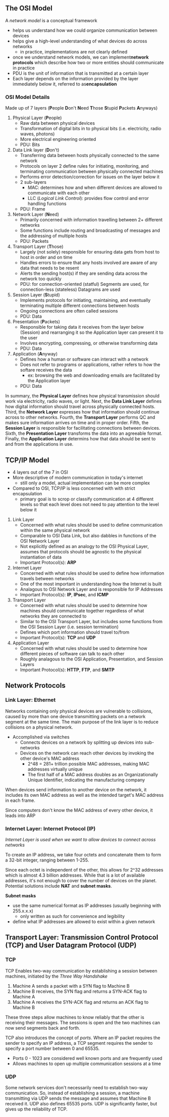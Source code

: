 ## The OSI Model

A _network model_ is a conceptual framework

- helps us understand how we could organize communication between devices
- helps give a high-level understanding of what devices do across networks
  - in practice, implementations are not clearly defined
- once we understand network models, we can implement**network protocols** which describe how two or more entities should communicate in practice
- PDU is the unit of information that is transmitted at a certain layer
- Each layer depends on the information provided by the layer immediately below it, referred to as**encapsulation**

### OSI Model Details

Made up of 7 layers (**P**eople **D**on't **N**eed **T**hose **S**tupid **P**ackets **A**nyways)

1. Physical Layer (**P**eople)
   - Raw data between physical devices
   - Transformation of digital bits in to physical bits (i.e. electricity, radio waves, photons)
   - More electrical engineering oriented
   - PDU: Bits
2. Data Link layer (**D**on't)
   - Transferring data between hosts physically connected to the same network
   - Protocols on layer 2 define rules for initiating, monitoring, and terminating communication between physically connected machines
   - Performs error detection/correction for issues on the layer below it
   - 2 sub-layers
     - MAC: determines how and when different devices are allowed to communicate with each other
     - LLC (_Logical Link Control_): provides flow control and error handling functions
   - PDU: Frame
3. Network Layer (**N**eed)
   - Primarily concerned with information travelling between 2+ different networks
   - Some functions include routing and broadcasting of messages and the addressing of multiple hosts
   - PDU: Packets
4. Transport Layer (**T**hose)
   - Largely (not solely) responsible for ensuring data gets from host to host in order and on time
   - Handles errors to ensure that any hosts involved are aware of any data that needs to be resent
   - Alerts the sending host(s) if they are sending data across the network too quickly
   - PDU: for connection-oriented (statful) Segments are used, for connection-less (stateless) Datagrams are used
5. Session Layer (**S**tupid)
   - Implements protocols for initiating, maintaining, and eventually terminating multiple different connections between hosts
   - Ongoing connections are often called sessions
   - PDU: Data
6. Presentation (**P**ackets)
   - Responsible for taking data it receives from the layer below (Session) and rearranging it so the Application layer can present it to the user
   - Involves encrypting, compressing, or otherwise transforming data
   - PDU: Data
7. Application (**A**nyway)
   - Defines how a human or software can interact with a network
   - Does not refer to programs or applications, rather refers to how the softare receives the data
     - ex: browsing the web and downloading emails are facilitated by the Application layer
   - PDU: Data

In summary, the **Physical Layer** defines how physical transmission should work via electricity, radio waves, or light. Next, the **Data Link Layer** defines how digital information should travel across physically connected hosts. Third, the **Network Layer** expresses how that information should continue across to other networks. Fourth, the **Transport Layer** performs QC and makes sure information arrives on time and in proper order. Fifth, the **Session Layer** is responsible for facilitating connections between devices. Sixth, the **Presentation Layer** transforms the data into an agreeable format. Finally, the **Application Layer** determins how that data should be sent to and from the applications in use.

## TCP/IP Model

- 4 layers out of the 7 in OSI
- More descriptive of modern communication in today's internet
  - still only a model, actual implementation can be more complex
- Compared to OSI, TCP/IP is less concerned with with strict encapsulation
  - primary goal is to scrop or classify communication at 4 different levels so that each level does not need to pay attention to the level below it

1. Link Layer
   - Concerned with what rules should be used to define communication within the same physical network
   - Comparable to OSI Data Link, but also dabbles in functions of the OSI Network Layer
   - Not explicitly defined as an analogy to the OSI Physical Layer, assumes that protocols should be agnostic to the physical instantiation of data
   - Important Protocol(s): **ARP**
2. Internet Layer
   - Concerned with what rules should be used to define how information travels between networks
   - One of the most important in understanding how the Internet is built
   - Analagous to OSI Network Layer and is responsible for IP Addresses
   - Important Protocol(s): **IP**, **IPsec**, and **ICMP**
3. Transport Layer
   - Concerned with what rules should be used to determine how machines should communicate together regardless of what networks they are connected to
   - Similar to the OSI Transport Layer, but includes some functions from the OSI Session Layer (i.e. session termination)
   - Defines which port information should travel to/from
   - Important Protocol(s): **TCP** and **UDP**
4. Application Layer
   - Concerned with what rules should be used to determine how different pieces of software can talk to each other
   - Roughly analagous to the OSI Application, Presentation, and Session Layers
   - Important Protocol(s): **HTTP**, **FTP**, and **SMTP**

## Network Protocols

### Link Layer: Ethernet

Networks containing only physical devices are vulnerable to collisions, caused by more than one device transmitting packets on a network segment at the same time. The main purpose of the link layer is to reduce collisions on a physical network.

- Accomplished via switches
  - Connects  devices on a network by splitting up devices into sub-networks
  - Devices on the network can reach other devices by invoking the other device's MAC address
    - 2^48 = 281+ trillion possible MAC addresses, making MAC addresses virtually unique
    - The first half of a MAC address doubles as an Organizationally Unique Identifier, indicating the manufacturing company

When devices send information to another device on the network, it includes its own MAC address as well as the intended target's MAC address in each frame.

Since computers don't know the MAC address of every other device, it leads into ARP

### Internet Layer: Internet Protocol (IP)
*Internet Layer is used when we want to allow devices to connect across networks*

To create an IP address, we take four octets and concatenate them to form a 32-bit integer, ranging between 1-255.

Since each octet is independent of the other, this allows for 2^32 addresses which is almost 4.3 billion addresses. While that is a lot of available addresses, it's not enough to cover the number of devices on the planet. Potential solutions include **NAT** and **subnet masks**.

**Subnet masks**
- use the same numerical format as IP addresses (usually beginning with 255.x.x.x)
  - only written as such for convenience and legibility
- define what IP addresses are allowed to exist within a given network

## Transport Layer: Transmission Control Protocol (TCP) and User Datagram Protocol (UDP)
### TCP
TCP Enables two-way communication by establishing a session between machines, initiated by the *Three Way Handshake*

  1. Machine A sends a packet with a SYN flag to Machine B
  2. Machine B receives, the SYN flag and returns a SYN-ACK flag to Machine A
  3. Machine A receives the SYN-ACK flag and returns an ACK flag to Machine B

These three steps allow machines to know reliably that the other is receiving their messages. The sessions is open and the two machines can now send segments back and forth.

TCP also introduces the concept of *ports*. Where an IP packet requires the sender to specify an IP address, a TCP segment requires the sender to specify a port number between 0 and 65535.

   - Ports 0 - 1023 are considered well known ports and are frequently used
   - Allows machines to open up multiple communication sessions at a time

### UDP
Some network services don't necessarily need to establish two-way communication. So, instead of establishing a session, a machine transmitting via UDP sends the message and assumes that Machine B received it. UDP also defines 65535 ports. UDP is significantly faster, but gives up the reliability of TCP.